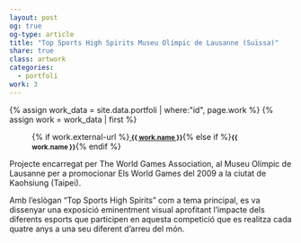 ```yaml
---
layout: post
og: true
og-type: article
title: "Top Sports High Spirits Museu Olímpic de Lausanne (Suïssa)" 
share: true
class: artwork
categories:
  - portfoli
work: 3
---
```


{% assign work_data = site.data.portfoli | where:"id", page.work %}
{% assign work = work_data | first %}
<figure>
	<div class="padding-artwork-container">
		<div class="embed-container embed-container_4-3">
			<core-image sizing="cover" class="core-image-size" preload fade src="/images/{{ work.featured-img }}"></core-image>	
		</div>
	</div>
	<figcaption>
		<p>{% if work.external-url %}<a href="{{ work.external-url }}"><small><i class="fa fa-external-link"></i> <strong>{{ work.name }}</strong></small></a>{% else if %}<small><strong>{{ work.name }}</strong></small>{% endif %}</p>
	</figcaption>
</figure>

<!--more-->

Projecte encarregat per The World Games Association, al Museu Olímpic de Lausanne per a promocionar Els World Games del 2009 a la ciutat de Kaohsiung (Taipei).

Amb l’eslògan “Top Sports High Spirits” com a tema principal, es va dissenyar una exposició eminentment visual aprofitant l’impacte dels diferents esports que participen en aquesta competició que es realitza cada quatre anys a una seu diferent d’arreu del món.